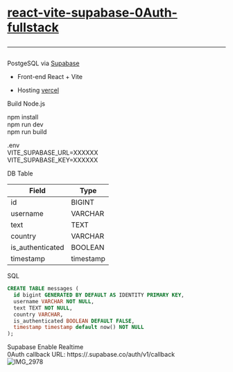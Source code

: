 # <a href="https://superchat-delta.vercel.app">react-vite-supabase-0Auth-fullstack</a><hr>

PostgeSQL via [Supabase](https://supabase.io/)

- Front-end React + Vite
  
- Hosting [vercel](https://www.vercel.com/)

Build Node.js

npm install<br>
npm run dev<br>
npm run build<br>


.env<br>
VITE_SUPABASE_URL=XXXXXX<br>
VITE_SUPABASE_KEY=XXXXXX<br>

DB Table

| Field            | Type      |
| ---------------- | --------- |
| id               | BIGINT    |
| username         | VARCHAR   |
| text             | TEXT      |
| country          | VARCHAR   |
| is_authenticated | BOOLEAN   |
| timestamp        | timestamp |

SQL 

```sql
CREATE TABLE messages (
  id bigint GENERATED BY DEFAULT AS IDENTITY PRIMARY KEY,
  username VARCHAR NOT NULL,
  text TEXT NOT NULL,
  country VARCHAR,
  is_authenticated BOOLEAN DEFAULT FALSE,
  timestamp timestamp default now() NOT NULL
);
```
Supabase Enable Realtime<br>
0Auth  callback URL: https://<project-ref>.supabase.co/auth/v1/callback<br>
![IMG_2978](https://github.com/sudo-self/react-vite-supabase-0Auth-fullstack/assets/119916323/7419d53e-9e0d-4042-8f64-3d469129d4ac)


